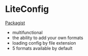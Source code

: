 # LiteConfig

[Packagist](https://packagist.org/packages/rollylni/liteconfig)

* multifunctional 
* the ability to add your own formats
* loading config by file extension
* 5 formats available by default

